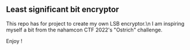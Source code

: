 ## Least significant bit encryptor

This repo has for project to create my own LSB encryptor.\n
I am inspiring myself a bit from the nahamcon CTF 2022's "Ostrich" challenge.

Enjoy !
